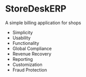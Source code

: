# StoreDeskERP
A simple billing application for shops
- Simplicity
- Usability
- Functionality
- Global Compliance
- Revenue Recovery
- Reporting
- Customization
- Fraud Protection
